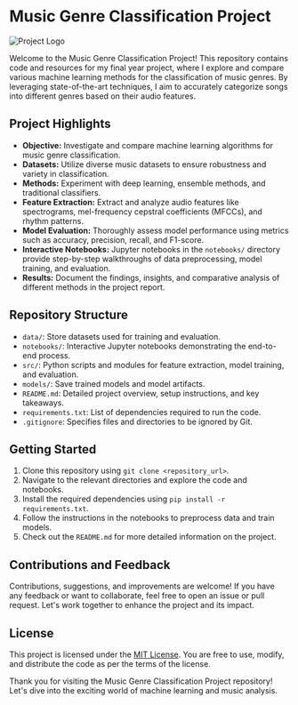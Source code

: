 # Music Genre Classification Project

![Project Logo](link_to_your_logo_or_image.png)

Welcome to the Music Genre Classification Project! This repository contains code and resources for my final year project, where I explore and compare various machine learning methods for the classification of music genres. By leveraging state-of-the-art techniques, I aim to accurately categorize songs into different genres based on their audio features.

## Project Highlights

- **Objective:** Investigate and compare machine learning algorithms for music genre classification.
- **Datasets:** Utilize diverse music datasets to ensure robustness and variety in classification.
- **Methods:** Experiment with deep learning, ensemble methods, and traditional classifiers.
- **Feature Extraction:** Extract and analyze audio features like spectrograms, mel-frequency cepstral coefficients (MFCCs), and rhythm patterns.
- **Model Evaluation:** Thoroughly assess model performance using metrics such as accuracy, precision, recall, and F1-score.
- **Interactive Notebooks:** Jupyter notebooks in the `notebooks/` directory provide step-by-step walkthroughs of data preprocessing, model training, and evaluation.
- **Results:** Document the findings, insights, and comparative analysis of different methods in the project report.

## Repository Structure

- `data/`: Store datasets used for training and evaluation.
- `notebooks/`: Interactive Jupyter notebooks demonstrating the end-to-end process.
- `src/`: Python scripts and modules for feature extraction, model training, and evaluation.
- `models/`: Save trained models and model artifacts.
- `README.md`: Detailed project overview, setup instructions, and key takeaways.
- `requirements.txt`: List of dependencies required to run the code.
- `.gitignore`: Specifies files and directories to be ignored by Git.

## Getting Started

1. Clone this repository using `git clone <repository_url>`.
2. Navigate to the relevant directories and explore the code and notebooks.
3. Install the required dependencies using `pip install -r requirements.txt`.
4. Follow the instructions in the notebooks to preprocess data and train models.
5. Check out the `README.md` for more detailed information on the project.

## Contributions and Feedback

Contributions, suggestions, and improvements are welcome! If you have any feedback or want to collaborate, feel free to open an issue or pull request. Let's work together to enhance the project and its impact.

## License

This project is licensed under the [MIT License](link_to_license_file). You are free to use, modify, and distribute the code as per the terms of the license.

Thank you for visiting the Music Genre Classification Project repository! Let's dive into the exciting world of machine learning and music analysis.
